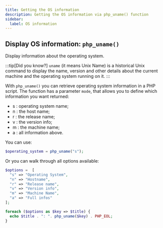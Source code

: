 ```yaml
---
title: Getting the OS information
description: Getting the OS information via php_uname() function
sidebar:
  label: OS information
---
```


## Display OS information: `php_uname()`
Display information about the operating system.

:::tip[Did you know?]
`uname` (it means Unix Name) is a historical Unix command to display the name, version and other details about the current machine and the operating system running on it.
:::

With `php_uname()` you can retrieve operating system information in a PHP script.
The function has a parameter `mode`, that allows you to define which information you want returned:
- s : operating system name;
- n : the host name;
- r : the release name;
- v : the version info;
- m : the machine name;
- a : all information above.

You can use:
```php
$operating_system = php_uname("s");
```
Or you can walk through all options available:
```php
$options =  [
  "s" => "Operating System",
  "n" => "Hostname",
  "r" => "Release name",
  "v" => "Version info",
  "m" => "Machine Name",
  "a" => "Full infos"
];

foreach ($options as $key => $title) {
  echo $title . ": ". php_uname($key) . PHP_EOL;
}
```
